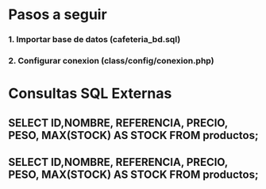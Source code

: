 # Pasos a seguir

### 1. Importar base de datos (cafeteria_bd.sql)
### 2. Configurar conexion (class/config/conexion.php)

# Consultas SQL Externas

## SELECT ID,NOMBRE, REFERENCIA, PRECIO, PESO, MAX(STOCK) AS STOCK FROM productos;
## SELECT ID,NOMBRE, REFERENCIA, PRECIO, PESO, MAX(STOCK) AS STOCK FROM productos;
